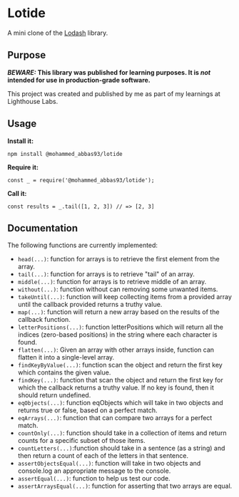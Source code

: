 # Lotide

A mini clone of the [Lodash](https://lodash.com) library.

## Purpose

**_BEWARE:_ This library was published for learning purposes. It is _not_ intended for use in production-grade software.**

This project was created and published by me as part of my learnings at Lighthouse Labs. 

## Usage

**Install it:**

`npm install @mohammed_abbas93/lotide`

**Require it:**

`const _ = require('@mohammed_abbas93/lotide');`

**Call it:**

`const results = _.tail([1, 2, 3]) // => [2, 3]`

## Documentation

The following functions are currently implemented:

* `head(...)`: function for arrays is to retrieve the first element from the array.
* `tail(...)`: function for arrays is to retrieve "tail" of an array.
* `middle(...)`: function for arrays is to retrieve middle of an array.
* `without(...)`: function without can removing some unwanted items.
* `takeUntil(...)`: function will keep collecting items from a provided array until the callback provided returns a truthy value.
* `map(...)`: function will return a new array based on the results of the callback function.
* `letterPositions(...)`: function letterPositions which will return all the indices (zero-based positions) in the string where each character is found.
* `flatten(...)`: Given an array with other arrays inside, function can flatten it into a single-level array.
* `findKeyByValue(...)`: function scan the object and return the first key which contains the given value.
* `findKey(...)`: function that scan the object and return the first key for which the callback returns a truthy value. If no key is found, then it should return undefined.
* `eqObjects(...)`: function eqObjects which will take in two objects and returns true or false, based on a perfect match.
* `eqArrays(...)`: function that can compare two arrays for a perfect match.
* `countOnly(...)`: function should take in a collection of items and return counts for a specific subset of those items. 
* `countLetters(...)`:function should take in a sentence (as a string) and then return a count of each of the letters in that sentence.
* `assertObjectsEqual(...)`: function will take in two objects and console.log an appropriate message to the console.
* `assertEqual(...)`: function to help us test our code.
* `assertArraysEqual(...)`: function for asserting that two arrays are equal.
